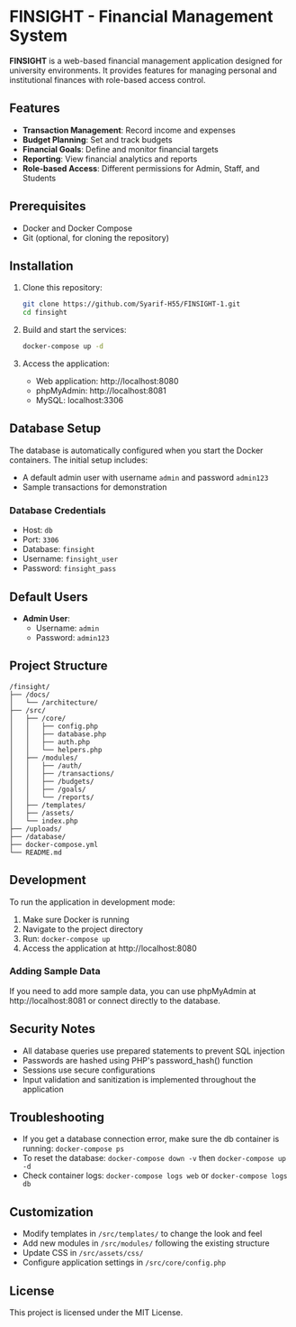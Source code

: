 # FINSIGHT - Financial Management System

**FINSIGHT** is a web-based financial management application designed for university environments. It provides features for managing personal and institutional finances with role-based access control.

## Features

- **Transaction Management**: Record income and expenses
- **Budget Planning**: Set and track budgets
- **Financial Goals**: Define and monitor financial targets
- **Reporting**: View financial analytics and reports
- **Role-based Access**: Different permissions for Admin, Staff, and Students

## Prerequisites

- Docker and Docker Compose
- Git (optional, for cloning the repository)

## Installation

1. Clone this repository:
   ```bash
   git clone https://github.com/Syarif-H55/FINSIGHT-1.git
   cd finsight
   ```

2. Build and start the services:
   ```bash
   docker-compose up -d
   ```

3. Access the application:
   - Web application: http://localhost:8080
   - phpMyAdmin: http://localhost:8081
   - MySQL: localhost:3306

## Database Setup

The database is automatically configured when you start the Docker containers. The initial setup includes:
- A default admin user with username `admin` and password `admin123`
- Sample transactions for demonstration

### Database Credentials
- Host: `db`
- Port: `3306`
- Database: `finsight`
- Username: `finsight_user`
- Password: `finsight_pass`

## Default Users

- **Admin User**: 
  - Username: `admin`
  - Password: `admin123`

## Project Structure

```
/finsight/
├── /docs/
│   └── /architecture/
├── /src/
│   ├── /core/
│   │   ├── config.php
│   │   ├── database.php
│   │   ├── auth.php
│   │   └── helpers.php
│   ├── /modules/
│   │   ├── /auth/
│   │   ├── /transactions/
│   │   ├── /budgets/
│   │   ├── /goals/
│   │   └── /reports/
│   ├── /templates/
│   ├── /assets/
│   └── index.php
├── /uploads/
├── /database/
├── docker-compose.yml
└── README.md
```

## Development

To run the application in development mode:

1. Make sure Docker is running
2. Navigate to the project directory
3. Run: `docker-compose up`
4. Access the application at http://localhost:8080

### Adding Sample Data

If you need to add more sample data, you can use phpMyAdmin at http://localhost:8081 or connect directly to the database.

## Security Notes

- All database queries use prepared statements to prevent SQL injection
- Passwords are hashed using PHP's password_hash() function
- Sessions use secure configurations
- Input validation and sanitization is implemented throughout the application

## Troubleshooting

- If you get a database connection error, make sure the db container is running: `docker-compose ps`
- To reset the database: `docker-compose down -v` then `docker-compose up -d`
- Check container logs: `docker-compose logs web` or `docker-compose logs db`

## Customization

- Modify templates in `/src/templates/` to change the look and feel
- Add new modules in `/src/modules/` following the existing structure
- Update CSS in `/src/assets/css/`
- Configure application settings in `/src/core/config.php`

## License

This project is licensed under the MIT License.
